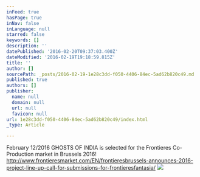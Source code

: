 ```yaml
---
inFeed: true
hasPage: true
inNav: false
inLanguage: null
starred: false
keywords: []
description: ''
datePublished: '2016-02-20T09:37:03.400Z'
dateModified: '2016-02-19T19:18:59.815Z'
title: ''
author: []
sourcePath: _posts/2016-02-19-1e28c3dd-f050-4406-84ec-5ad62b820c49.md
published: true
authors: []
publisher:
  name: null
  domain: null
  url: null
  favicon: null
url: 1e28c3dd-f050-4406-84ec-5ad62b820c49/index.html
_type: Article

---
```

February 12/2016                                                                                                           GHOSTS OF INDIA is selected for the Frontieres Co-Production market in Brussels 2016!   http://www.frontieresmarket.com/EN/frontieresbrussels-announces-2016-project-line-up-call-for-submissions-for-frontieresfantasia/
![](https://the-grid-user-content.s3-us-west-2.amazonaws.com/51b6e071-1d0d-4447-a8fc-1966dbc354d0.jpg)